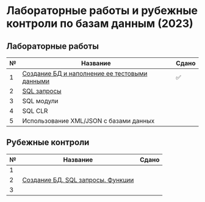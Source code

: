 # Лабораторные работы и рубежные контроли по базам данным (2023)

## Лабораторные работы
| № | Название | Сдано |  
| --- | --- | --- |
| 1 | [Создание БД и наполнение ее тестовыми данными](https://github.com/XTDimasXT/BMSTU-DB/tree/master/lab_01) | ✅ |
| 2 | [SQL запросы](https://github.com/XTDimasXT/BMSTU-DB/tree/master/lab_02) |  |
| 3 | SQL модули |  |
| 4 | SQL CLR |  |
| 5 | Использование XML/JSON с базами данных |  |

## Рубежные контроли
| № | Название | Сдано |  
| --- | --- | --- |
| 1 |  |  |
| 2 | [Создание БД. SQL запросы. Функции](https://github.com/XTDimasXT/BMSTU-DB/tree/master/rk_02) |  |
| 3 |  |  |
